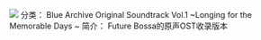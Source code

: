 ![](//static.kivo.wiki/images/music/cover/Vsf4fKx7WuZxSonzK4FniIy2zne8oIZ3.png)
分类： Blue Archive Original Soundtrack Vol.1 ~Longing for the Memorable Days ~
简介：
Future Bossa的原声OST收录版本
